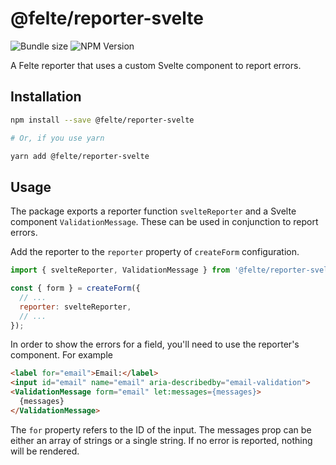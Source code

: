 # @felte/reporter-svelte

![Bundle size](https://img.shields.io/bundlephobia/min/@felte/reporter-svelte)
![NPM Version](https://img.shields.io/npm/v/@felte/reporter-svelte)

A Felte reporter that uses a custom Svelte component to report errors.

## Installation

```sh
npm install --save @felte/reporter-svelte

# Or, if you use yarn

yarn add @felte/reporter-svelte
```

## Usage

The package exports a reporter function `svelteReporter` and a Svelte component `ValidationMessage`. These can be used in conjunction to report errors.

Add the reporter to the `reporter` property of `createForm` configuration.

```javascript
import { svelteReporter, ValidationMessage } from '@felte/reporter-svelte';

const { form } = createForm({
  // ...
  reporter: svelteReporter,
  // ...
});
```

In order to show the errors for a field, you'll need to use the reporter's component. For example

```html
<label for="email">Email:</label>
<input id="email" name="email" aria-describedby="email-validation">
<ValidationMessage form="email" let:messages={messages}>
  {messages}
</ValidationMessage>
```

The `for` property refers to the ID of the input. The messages prop can be either an array of strings or a single string. If no error is reported, nothing will be rendered.
